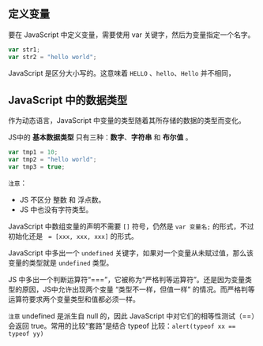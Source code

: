 ## 定义变量

要在 JavaScript 中定义变量，需要使用 var 关键字，然后为变量指定一个名字。

```javascript
var str1;
var str2 = "hello world";
```

JavaScript 是区分大小写的。这意味着 `HELLO` 、`hello`、`Hello` 并不相同，

## JavaScript 中的数据类型

作为动态语言，JavaScript 中变量的类型随着其所存储的数据的类型而变化。

JS中的 **基本数据类型** 只有三种：**数字**、**字符串** 和 **布尔值** 。

```javascript
var tmp1 = 10;
var tmp2 = "hello world";
var tmp3 = true;
```

`注意`：

- JS 不区分 整数 和 浮点数。
- JS 中也没有字符类型。

JavaScript 中数组变量的声明不需要 `[]` 符号，仍然是 `var 变量名;` 的形式，不过初始化还是 ` = [xxx, xxx, xxx]` 的形式。

JavaScript 中多出一个 `undefined` 关键字，如果对一个变量从未赋过值，那么该变量的类型就是 `undefined` 类型。

JS 中多出一个判断运算符“===”，它被称为“严格判等运算符”。还是因为变量类型的原因，JS中允许出现两个变量 “类型不一样，但值一样” 的情况。而严格判等运算符要求两个变量类型和值都必须一样。

`注意` undefined 是派生自 null 的，因此 JavaScript 中对它们的相等性测试（==）会返回 true。常用的比较“套路”是结合 typeof 比较：`alert(typeof xx == typeof yy)`

